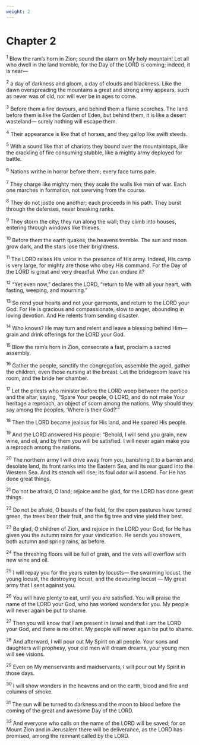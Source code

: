 ```yaml
---
weight: 2
---
```


# Chapter 2

<sup>1</sup> Blow the ram’s horn in Zion; sound the alarm on My holy mountain! Let all who dwell in the land tremble, for the Day of the LORD is coming; indeed, it is near— 

<sup>2</sup> a day of darkness and gloom, a day of clouds and blackness. Like the dawn overspreading the mountains a great and strong army appears, such as never was of old, nor will ever be in ages to come. 

<sup>3</sup> Before them a fire devours, and behind them a flame scorches. The land before them is like the Garden of Eden, but behind them, it is like a desert wasteland— surely nothing will escape them. 

<sup>4</sup> Their appearance is like that of horses, and they gallop like swift steeds. 

<sup>5</sup> With a sound like that of chariots they bound over the mountaintops, like the crackling of fire consuming stubble, like a mighty army deployed for battle. 

<sup>6</sup> Nations writhe in horror before them; every face turns pale. 

<sup>7</sup> They charge like mighty men; they scale the walls like men of war. Each one marches in formation, not swerving from the course. 

<sup>8</sup> They do not jostle one another; each proceeds in his path. They burst through the defenses, never breaking ranks. 

<sup>9</sup> They storm the city; they run along the wall; they climb into houses, entering through windows like thieves. 

<sup>10</sup> Before them the earth quakes; the heavens tremble. The sun and moon grow dark, and the stars lose their brightness. 

<sup>11</sup> The LORD raises His voice in the presence of His army. Indeed, His camp is very large, for mighty are those who obey His command. For the Day of the LORD is great and very dreadful. Who can endure it? 

<sup>12</sup> “Yet even now,” declares the LORD, “return to Me with all your heart, with fasting, weeping, and mourning.” 

<sup>13</sup> So rend your hearts and not your garments, and return to the LORD your God. For He is gracious and compassionate, slow to anger, abounding in loving devotion. And He relents from sending disaster. 

<sup>14</sup> Who knows? He may turn and relent and leave a blessing behind Him— grain and drink offerings for the LORD your God. 

<sup>15</sup> Blow the ram’s horn in Zion, consecrate a fast, proclaim a sacred assembly. 

<sup>16</sup> Gather the people, sanctify the congregation, assemble the aged, gather the children, even those nursing at the breast. Let the bridegroom leave his room, and the bride her chamber. 

<sup>17</sup> Let the priests who minister before the LORD weep between the portico and the altar, saying, “Spare Your people, O LORD, and do not make Your heritage a reproach, an object of scorn among the nations. Why should they say among the peoples, ‘Where is their God?’” 

<sup>18</sup> Then the LORD became jealous for His land, and He spared His people. 

<sup>19</sup> And the LORD answered His people: “Behold, I will send you grain, new wine, and oil, and by them you will be satisfied. I will never again make you a reproach among the nations. 

<sup>20</sup> The northern army I will drive away from you, banishing it to a barren and desolate land, its front ranks into the Eastern Sea, and its rear guard into the Western Sea. And its stench will rise; its foul odor will ascend. For He has done great things. 

<sup>21</sup> Do not be afraid, O land; rejoice and be glad, for the LORD has done great things. 

<sup>22</sup> Do not be afraid, O beasts of the field, for the open pastures have turned green, the trees bear their fruit, and the fig tree and vine yield their best. 

<sup>23</sup> Be glad, O children of Zion, and rejoice in the LORD your God, for He has given you the autumn rains for your vindication. He sends you showers, both autumn and spring rains, as before. 

<sup>24</sup> The threshing floors will be full of grain, and the vats will overflow with new wine and oil. 

<sup>25</sup> I will repay you for the years eaten by locusts— the swarming locust, the young locust, the destroying locust, and the devouring locust — My great army that I sent against you. 

<sup>26</sup> You will have plenty to eat, until you are satisfied. You will praise the name of the LORD your God, who has worked wonders for you. My people will never again be put to shame. 

<sup>27</sup> Then you will know that I am present in Israel and that I am the LORD your God, and there is no other. My people will never again be put to shame. 

<sup>28</sup> And afterward, I will pour out My Spirit on all people. Your sons and daughters will prophesy, your old men will dream dreams, your young men will see visions. 

<sup>29</sup> Even on My menservants and maidservants, I will pour out My Spirit in those days. 

<sup>30</sup> I will show wonders in the heavens and on the earth, blood and fire and columns of smoke. 

<sup>31</sup> The sun will be turned to darkness and the moon to blood before the coming of the great and awesome Day of the LORD. 

<sup>32</sup> And everyone who calls on the name of the LORD will be saved; for on Mount Zion and in Jerusalem there will be deliverance, as the LORD has promised, among the remnant called by the LORD. 


